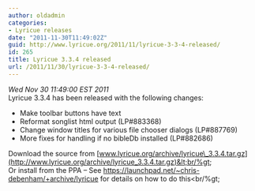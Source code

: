 ```yaml
---
author: oldadmin
categories:
- Lyricue releases
date: "2011-11-30T11:49:02Z"
guid: http://www.lyricue.org/2011/11/lyricue-3-3-4-released/
id: 265
title: Lyricue 3.3.4 released
url: /2011/11/30/lyricue-3-3-4-released/
---
```


 *Wed Nov 30 11:49:00 EST 2011*   
Lyricue 3.3.4 has been released with the following changes:

- Make toolbar buttons have text
- Reformat songlist html output (LP#883368)
- Change window titles for various file chooser dialogs (LP#887769)
- More fixes for handling if no bibleDb installed (LP#882686)

Download the source from [www.lyricue.org/archive/lyricue\_3.3.4.tar.gz](http://www.lyricue.org/archive/lyricue_3.3.4.tar.gz)&lt;br/%gt;  
Or install from the PPA – See <https://launchpad.net/~chris-debenham/+archive/lyricue> for details on how to do this&lt;br/%gt;